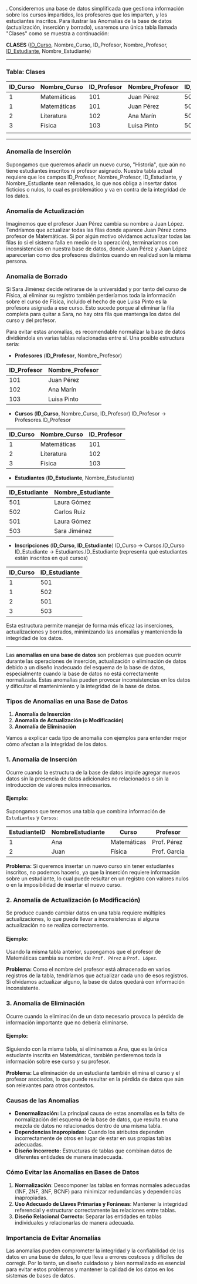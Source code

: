 .
Consideremos una base de datos simplificada que gestiona información sobre los cursos impartidos, los profesores que los imparten, y los estudiantes inscritos. Para ilustrar las Anomalías de la base de datos (actualización, inserción y borrado), usaremos una única tabla llamada "Clases" como se muestra a continuación:

**CLASES** (<u>ID_Curso</u>, Nombre_Curso, ID_Profesor, Nombre_Profesor, <u>ID_Estudiante</u>, Nombre_Estudiante)

----
### Tabla: Clases

| **ID_Curso** | Nombre_Curso | ID_Profesor | Nombre_Profesor | **ID_Estudiante** | Nombre_Estudiante |
| ------------ | ------------ | ----------- | --------------- | ----------------- | ----------------- |
| 1            | Matemáticas  | 101         | Juan Pérez      | 501               | Laura Gómez       |
| 1            | Matemáticas  | 101         | Juan Pérez      | 502               | Carlos Ruiz       |
| 2            | Literatura   | 102         | Ana Marín       | 501               | Laura Gómez       |
| 3            | Física       | 103         | Luisa Pinto     | 503               | Sara Jiménez      |
|              |              |             |                 |                   |                   |

----
### Anomalía de Inserción

Supongamos que queremos añadir un nuevo curso, "Historia", que aún no tiene estudiantes inscritos ni profesor asignado. Nuestra tabla actual requiere que los campos ID_Profesor, Nombre_Profesor, ID_Estudiante, y Nombre_Estudiante sean rellenados, lo que nos obliga a insertar datos ficticios o nulos, lo cual es problemático y va en contra de la integridad de los datos.

### Anomalía de Actualización

Imaginemos que el profesor Juan Pérez cambia su nombre a Juan López. Tendríamos que actualizar todas las filas donde aparece Juan Pérez como profesor de Matemáticas. Si por algún motivo olvidamos actualizar todas las filas (o si el sistema falla en medio de la operación), terminaríamos con inconsistencias en nuestra base de datos, donde Juan Pérez y Juan López aparecerían como dos profesores distintos cuando en realidad son la misma persona.

### Anomalía de Borrado

Si Sara Jiménez decide retirarse de la universidad y por tanto del curso de Física, al eliminar su registro también perderíamos toda la información sobre el curso de Física, incluido el hecho de que Luisa Pinto es la profesora asignada a ese curso. Esto sucede porque al eliminar la fila completa para quitar a Sara, no hay otra fila que mantenga los datos del curso y del profesor.

Para evitar estas anomalías, es recomendable normalizar la base de datos dividiéndola en varias tablas relacionadas entre sí. Una posible estructura sería:

- **Profesores** (**ID_Profesor**, Nombre_Profesor)

| ID_Profesor | Nombre_Profesor |
| ----------- | --------------- |
| 101         | Juan Pérez      |
| 102         | Ana Marín       |
| 103         | Luisa Pinto     |

- **Cursos** (**ID_Curso**, Nombre_Curso, ID_Profesor)
	ID_Profesor -> Profesores.ID_Profesor

| **ID_Curso** | Nombre_Curso | ID_Profesor |
| ------------ | ------------ | ----------- |
| 1            | Matemáticas  | 101         |
| 2            | Literatura   | 102         |
| 3            | Física       | 103         |

- **Estudiantes** (**ID_Estudiante**, Nombre_Estudiante)

| **ID_Estudiante** | Nombre_Estudiante |
| ----------------- | ----------------- |
| 501               | Laura Gómez       |
| 502               | Carlos Ruiz       |
| 501               | Laura Gómez       |
| 503               | Sara Jiménez      |

- **Inscripciones** (**ID_Curso**, **ID_Estudiante**)
	ID_Curso -> Cursos.ID_Curso
	ID_Estudiante -> Estudiantes.ID_Estudiante
	(representa qué estudiantes están inscritos en qué cursos)

| **ID_Curso** | **ID_Estudiante** |
| ------------ | ----------------- |
| 1            | 501               |
| 1            | 502               |
| 2            | 501               |
| 3            | 503               |


Esta estructura permite manejar de forma más eficaz las inserciones, actualizaciones y borrados, minimizando las anomalías y manteniendo la integridad de los datos.

---
Las **anomalías en una base de datos** son problemas que pueden ocurrir durante las operaciones de inserción, actualización o eliminación de datos debido a un diseño inadecuado del esquema de la base de datos, especialmente cuando la base de datos no está correctamente normalizada. Estas anomalías pueden provocar inconsistencias en los datos y dificultar el mantenimiento y la integridad de la base de datos.

### **Tipos de Anomalías en una Base de Datos**

1. **Anomalía de Inserción**
2. **Anomalía de Actualización (o Modificación)**
3. **Anomalía de Eliminación**

Vamos a explicar cada tipo de anomalía con ejemplos para entender mejor cómo afectan a la integridad de los datos.

### **1. Anomalía de Inserción**

Ocurre cuando la estructura de la base de datos impide agregar nuevos datos sin la presencia de datos adicionales no relacionados o sin la introducción de valores nulos innecesarios.

#### **Ejemplo:**
Supongamos que tenemos una tabla que combina información de `Estudiantes` y `Cursos`:

| EstudianteID | NombreEstudiante | Curso       | Profesor     |
| ------------ | ---------------- | ----------- | ------------ |
| 1            | Ana              | Matemáticas | Prof. Pérez  |
| 2            | Juan             | Física      | Prof. García |

**Problema:** Si queremos insertar un nuevo curso sin tener estudiantes inscritos, no podemos hacerlo, ya que la inserción requiere información sobre un estudiante, lo cual puede resultar en un registro con valores nulos o en la imposibilidad de insertar el nuevo curso.

### **2. Anomalía de Actualización (o Modificación)**

Se produce cuando cambiar datos en una tabla requiere múltiples actualizaciones, lo que puede llevar a inconsistencias si alguna actualización no se realiza correctamente.

#### **Ejemplo:**
Usando la misma tabla anterior, supongamos que el profesor de Matemáticas cambia su nombre de `Prof. Pérez` a `Prof. López`.

**Problema:** Como el nombre del profesor está almacenado en varios registros de la tabla, tendríamos que actualizar cada uno de esos registros. Si olvidamos actualizar alguno, la base de datos quedará con información inconsistente.

### **3. Anomalía de Eliminación**

Ocurre cuando la eliminación de un dato necesario provoca la pérdida de información importante que no debería eliminarse.

#### **Ejemplo:**
Siguiendo con la misma tabla, si eliminamos a Ana, que es la única estudiante inscrita en Matemáticas, también perderemos toda la información sobre ese curso y su profesor.

**Problema:** La eliminación de un estudiante también elimina el curso y el profesor asociados, lo que puede resultar en la pérdida de datos que aún son relevantes para otros contextos.

### **Causas de las Anomalías**

- **Denormalización:** La principal causa de estas anomalías es la falta de normalización del esquema de la base de datos, que resulta en una mezcla de datos no relacionados dentro de una misma tabla.
- **Dependencias Inapropiadas:** Cuando los atributos dependen incorrectamente de otros en lugar de estar en sus propias tablas adecuadas.
- **Diseño Incorrecto:** Estructuras de tablas que combinan datos de diferentes entidades de manera inadecuada.

### **Cómo Evitar las Anomalías en Bases de Datos**

1. **Normalización**: Descomponer las tablas en formas normales adecuadas (1NF, 2NF, 3NF, BCNF) para minimizar redundancias y dependencias inapropiadas.
2. **Uso Adecuado de Llaves Primarias y Foráneas**: Mantener la integridad referencial y estructurar correctamente las relaciones entre tablas.
3. **Diseño Relacional Correcto**: Separar las entidades en tablas individuales y relacionarlas de manera adecuada.

### **Importancia de Evitar Anomalías**

Las anomalías pueden comprometer la integridad y la confiabilidad de los datos en una base de datos, lo que lleva a errores costosos y difíciles de corregir. Por lo tanto, un diseño cuidadoso y bien normalizado es esencial para evitar estos problemas y mantener la calidad de los datos en los sistemas de bases de datos.